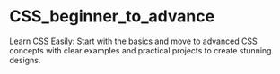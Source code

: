 # CSS_beginner_to_advance
Learn CSS Easily: Start with the basics and move to advanced CSS concepts with clear examples and practical projects to create stunning designs.
